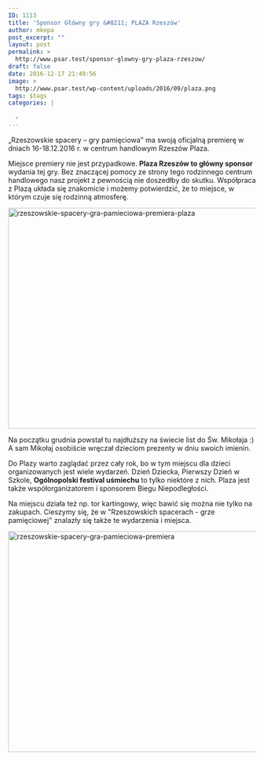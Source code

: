 ```yaml
---
ID: 1113
title: 'Sponsor Główny gry &#8211; PLAZA Rzeszów'
author: mkepa
post_excerpt: ""
layout: post
permalink: >
  http://www.psar.test/sponsor-glowny-gry-plaza-rzeszow/
draft: false
date: 2016-12-17 21:49:56
image: >
  http://www.psar.test/wp-content/uploads/2016/09/plaza.png
tags: $tags
categories: |
  
  -
---
```

„Rzeszowskie spacery – gry pamięciowa" ma swoją oficjalną premierę w dniach 16-18.12.2016 r. w centrum handlowym Rzeszów Plaza.

Miejsce premiery nie jest przypadkowe. <strong>Plaza Rzeszów to główny sponsor</strong> wydania tej gry. Bez znaczącej pomocy ze strony tego rodzinnego centrum handlowego nasz projekt z pewnością nie doszedłby do skutku. Współpraca z Plazą układa się znakomicie i możemy potwierdzić, że to miejsce, w którym czuje się rodzinną atmosferę.

<a href="http://www.psar.test/wp-content/uploads/2016/12/rzeszowskie-spacery-gra-pamieciowa-premiera-plaza.jpg"><img class="alignnone size-full wp-image-1116" src="http://www.psar.test/wp-content/uploads/2016/12/rzeszowskie-spacery-gra-pamieciowa-premiera-plaza.jpg" alt="rzeszowskie-spacery-gra-pamieciowa-premiera-plaza" width="800" height="450" /></a>

Na początku grudnia powstał tu najdłuższy na świecie list do Św. Mikołaja :) A sam Mikołaj osobiście wręczał dzieciom prezenty w dniu swoich imienin.

Do Plazy warto zaglądać przez cały rok, bo w tym miejscu dla dzieci organizowanych jest wiele wydarzeń. Dzień Dziecka, Pierwszy Dzień w Szkole, <strong>Ogólnopolski festival uśmiechu</strong> to tylko niektóre z nich. Plaza jest także współorganizatorem i sponsorem Biegu Niepodległości.

Na miejscu działa też np. tor kartingowy, więc bawić się można nie tylko na zakupach. Cieszymy się, że w "Rzeszowskich spacerach - grze pamięciowej" znalazły się także te wydarzenia i miejsca.

<a href="http://www.psar.test/wp-content/uploads/2016/12/rzeszowskie-spacery-gra-pamieciowa-premiera.jpg"><img class="alignnone size-full wp-image-1115" src="http://www.psar.test/wp-content/uploads/2016/12/rzeszowskie-spacery-gra-pamieciowa-premiera.jpg" alt="rzeszowskie-spacery-gra-pamieciowa-premiera" width="800" height="450" /></a>

&nbsp;